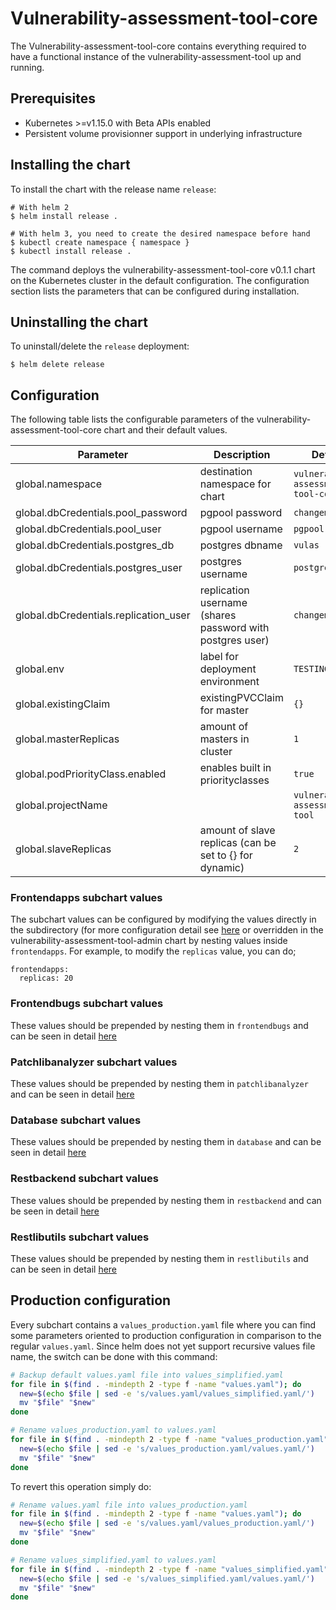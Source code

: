 # Vulnerability-assessment-tool-core

The Vulnerability-assessment-tool-core contains everything required to have a functional instance of the vulnerability-assessment-tool up and running.

## Prerequisites
-   Kubernetes >=v1.15.0 with Beta APIs enabled
-   Persistent volume provisionner support in underlying infrastructure

## Installing the chart
To install the chart with the release name `release`:
```console
# With helm 2
$ helm install release .

# With helm 3, you need to create the desired namespace before hand
$ kubectl create namespace { namespace }
$ kubectl install release .
```

The command deploys the vulnerability-assessment-tool-core v0.1.1 chart on the Kubernetes cluster in the default configuration. The configuration section lists
the parameters that can be configured during installation.

## Uninstalling the chart
To uninstall/delete the `release` deployment:
```console
$ helm delete release
```

## Configuration
The following table lists the configurable parameters of the vulnerability-assessment-tool-core chart and their default values.

| Parameter                             | Description                                               | Default                              |
| ------------------------------------- | --------------------------------------------------------- | ------------------------------------ |
| global.namespace                      | destination namespace for chart                           | `vulnerability-assessment-tool-core` |
| global.dbCredentials.pool_password    | pgpool password                                           | `changeme`                           |
| global.dbCredentials.pool_user        | pgpool username                                           | `pgpool`                             |
| global.dbCredentials.postgres_db      | postgres dbname                                           | `vulas`                              |
| global.dbCredentials.postgres_user    | postgres username                                         | `postgres`                           |
| global.dbCredentials.replication_user | replication username (shares password with postgres user) | `changeme`                           |
| global.env                            | label for deployment environment                          | `TESTING`                            |
| global.existingClaim                  | existingPVCClaim for master                               | `{}`                                 |
| global.masterReplicas                 | amount of masters in cluster                              | `1`                                  |
| global.podPriorityClass.enabled       | enables built in priorityclasses                          | `true`                               |
| global.projectName                    |                                                           | `vulnerability-assessment-tool`      |
| global.slaveReplicas                  | amount of slave replicas (can be set to {} for dynamic)   | `2`                                  |


### Frontendapps subchart values
The subchart values can be configured by modifying the values directly in the subdirectory (for more configuration detail see [here](charts/frontendapps/README.md) or overridden in the vulnerability-assessment-tool-admin chart by nesting values inside `frontendapps`. For example, to modify the `replicas` value, you can do;
```
frontendapps:
  replicas: 20
```

### Frontendbugs subchart values
These values should be prepended by nesting them in `frontendbugs` and can be seen in detail [here](charts/frontendbugs/README.md)

### Patchlibanalyzer subchart values
These values should be prepended by nesting them in `patchlibanalyzer` and can be seen in detail [here](charts/patchlibanalyzer/README.md)

### Database subchart values
These values should be prepended by nesting them in `database` and can be seen in detail [here](charts/database/README.md)

### Restbackend subchart values
These values should be prepended by nesting them in `restbackend` and can be seen in detail [here](charts/restbackend/README.md)

### Restlibutils subchart values
These values should be prepended by nesting them in `restlibutils` and can be seen in detail [here](charts/restlibutils/README.md)

## Production configuration
Every subchart contains a `values_production.yaml` file where you can find some parameters oriented to production configuration in comparison to the regular `values.yaml`. Since helm does not yet support recursive values file name, the switch can be done with this command:

```sh
# Backup default values.yaml file into values_simplified.yaml
for file in $(find . -mindepth 2 -type f -name "values.yaml"); do
  new=$(echo $file | sed -e 's/values.yaml/values_simplified.yaml/')
  mv "$file" "$new"
done

# Rename values_production.yaml to values.yaml
for file in $(find . -mindepth 2 -type f -name "values_production.yaml"); do
  new=$(echo $file | sed -e 's/values_production.yaml/values.yaml/')
  mv "$file" "$new"
done
```

To revert this operation simply do:
```sh
# Rename values.yaml file into values_production.yaml
for file in $(find . -mindepth 2 -type f -name "values.yaml"); do
  new=$(echo $file | sed -e 's/values.yaml/values_production.yaml/')
  mv "$file" "$new"
done

# Rename values_simplified.yaml to values.yaml
for file in $(find . -mindepth 2 -type f -name "values_simplified.yaml"); do
  new=$(echo $file | sed -e 's/values_simplified.yaml/values.yaml/')
  mv "$file" "$new"
done
```
